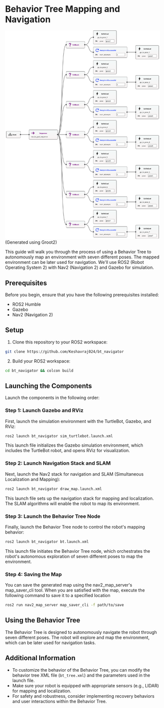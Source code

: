 # Behavior Tree Mapping and Navigation

![BT Tree](supporting_materials/bt_tree.svg)
(Generated using Groot2)

This guide will walk you through the process of using a Behavior Tree to autonomously map an environment with seven different poses. The mapped environment can be later used for navigation. We'll use ROS2 (Robot Operating System 2) with Nav2 (Navigation 2) and Gazebo for simulation.

## Prerequisites

Before you begin, ensure that you have the following prerequisites installed:

- ROS2 Humble
- Gazebo
- Nav2 (Navigation 2)

## Setup

1. Clone this repository to your ROS2 workspace:

```bash
git clone https://github.com/Keshavraj024/bt_navigator
```

2. Build your ROS2 workspace:

```bash
cd bt_navigator && colcon build
```

## Launching the Components

Launch the components in the following order:

### Step 1: Launch Gazebo and RViz

First, launch the simulation environment with the TurtleBot, Gazebo, and RViz:

```bash
ros2 launch bt_navigator sim_turtlebot.launch.xml
```

This launch file initializes the Gazebo simulation environment, which includes the TurtleBot robot, and opens RViz for visualization.

### Step 2: Launch Navigation Stack and SLAM

Next, launch the Nav2 stack for navigation and SLAM (Simultaneous Localization and Mapping):

```bash
ros2 launch bt_navigator draw_map.launch.xml
```

This launch file sets up the navigation stack for mapping and localization. The SLAM algorithms will enable the robot to map its environment.

### Step 3: Launch the Behavior Tree Node

Finally, launch the Behavior Tree node to control the robot's mapping behavior:

```bash
ros2 launch bt_navigator bt.launch.xml
```

This launch file initiates the Behavior Tree node, which orchestrates the robot's autonomous exploration of seven different poses to map the environment.

### Step 4: Saving the Map
You can save the generated map using the nav2_map_server's map_saver_cli tool. When you are satisfied with the map, execute the following command to save it to a specified location

```bash
ros2 run nav2_map_server map_saver_cli -f path/to/save
```

## Using the Behavior Tree

The Behavior Tree is designed to autonomously navigate the robot through seven different poses. The robot will explore and map the environment, which can be later used for navigation tasks.

## Additional Information

- To customize the behavior of the Behavior Tree, you can modify the behavior tree XML file (`bt_tree.xml`) and the parameters used in the launch file.
- Make sure your robot is equipped with appropriate sensors (e.g., LIDAR) for mapping and localization.
- For safety and robustness, consider implementing recovery behaviors and user interactions within the Behavior Tree.
